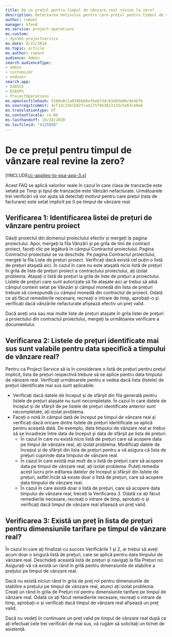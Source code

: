 ```yaml
---
title: De ce prețul pentru timpul de vânzare real revine la zero?
description: Detectarea motivului pentru care prețul pentru timpul de vânzare real revine la zero.
author: rumant
manager: kfend
ms.service: project-operations
ms.custom:
- dyn365-projectservice
ms.date: 8/21/2018
ms.topic: article
ms.author: rumant
audience: Admin
search.audienceType:
- admin
- customizer
- enduser
search.app:
- D365CE
- D365PS
- ProjectOperations
ms.openlocfilehash: 5106e8c1a059bbb0efbeb73dc63e03e8bc9e4b7b
ms.sourcegitcommit: 4cf1dc1561b92fca4175f0b3813133c5e63ce8e6
ms.translationtype: HT
ms.contentlocale: ro-RO
ms.lasthandoff: 10/28/2020
ms.locfileid: "4125958"
---
```

# <a name="why-is-price-defaulting-to-zero-on-time-sales-actuals"></a>De ce prețul pentru timpul de vânzare real revine la zero?

[!INCLUDE[cc-applies-to-psa-app-3.x](../includes/cc-applies-to-psa-app-3x.md)]

Acest FAQ se aplică valorilor reale în cazul în care clasa de tranzacție este setată pe Timp și tipul de tranzacție este Vânzări nefacturate. Următoarele trei verificări vă vor ajuta să detectați motivul pentru care prețul (rata de facturare) este setat implicit pe 0 pe timpul de vânzare real.

## <a name="check-1-identify-the-sales-price-list-for-the-project"></a>Verificarea 1: Identificarea listei de prețuri de vânzare pentru proiect

Găsiți proiectul din domeniul proiectului efectiv și mergeți la pagina proiectului. Apoi, mergeți la fila Vânzări și pe grila de linii de contract proiect, faceți clic pe legătură în câmpul Contractul proiectului. Pagina Contractul proiectului se va deschide. Pe pagina Contractul proiectului, mergeți la fila Liste de prețuri proiect. Verificați dacă există cel puțin o listă de prețuri atașată aici. În cazul în care nu este atașată nicio listă de prețuri în grila de liste de prețuri proiect a contractului proiectului, ați izolat problema. Atașați o listă de prețuri la grila de liste de prețuri a proiectului. Listele de prețuri care sunt autorizate să fie atașate aici ar trebui să aibă câmpul context setat pe Vânzări și câmpul monedă din lista de prețuri trebuie să corespundă cu câmpul monedă din contractul de proiect. Odată ce ați făcut remedierile necesare, recreați o intrare de timp, aprobați-o și verificați dacă vânzările nefacturate afișează efectiv un preț valid. 

Dacă aveți una sau mai multe liste de prețuri atașate în grila listei de prețuri a proiectului din contractul proiectului, mergeți la următoarea verificare a documentului.

## <a name="check-2-are-any-of-the-price-lists-identified-above-valid-for-the-specific-date-of-the-time-sales-actual"></a>Verificarea 2: Listele de prețuri identificate mai sus sunt valabile pentru data specifică a timpului de vânzare real?

Pentru ca Project Service să ia în considerare o listă de prețuri pentru prețul implicit, lista de prețuri respectivă trebuie să se aplice pentru data timpului de vânzare real. Verificați următoarele pentru a vedea dacă lista (listele) de prețuri identificate mai sus sunt aplicabile:
- Verificați dacă datele de început și de sfârșit din fila generală pentru listele de prețuri atașate nu sunt necompletate. În cazul în care datele de început și de sfârșit de pe listele de prețuri identificate anterior sunt necompletate, ați izolat problema. 
- Faceți o notă în câmpul dată de început pe timpul de vânzare real și verificați dacă oricare dintre listele de prețuri identificate se aplică pentru această dată. De exemplu, data timpului de vânzare real ar trebui să se încadreze între data de început și data de sfârșit pe lista de prețuri. 
    - În cazul în care nu există nicio listă de prețuri care să acopere data pe timpul de vânzare real, ați izolat problema. Modificați datele de început și de sfârșit din lista de prețuri pentru a vă asigura că lista de prețuri cuprinde data timpului de vânzare real. 
    - În cazul în care există mai mult de o listă de prețuri care să acopere data pe timpul de vânzare real, ați izolat problema. Puteți remedia acest lucru prin editarea datelor de început și sfârșit din listele de prețuri, astfel încât să existe doar o listă de prețuri, care să acopere data timpului de vânzare real. 
    - În cazul în care există doar o listă de prețuri, care să acopere data timpului de vânzare real, treceți la Verificarea 3.
Odată ce ați făcut remedierile necesare, recreați o intrare de timp, aprobați-o și verificați dacă timpul de vânzare real afișează un preț valid.

## <a name="check-3-is-there-a-price-in-the-price-list-for-the-pricing-dimensions-on-the-time-sales-actual"></a>Verificarea 3: Există un preț în lista de prețuri pentru dimensiunile tarifare pe timpul de vânzare real?

În cazul în care ați finalizat cu succes Verificările 1 și 2, ar trebui să aveți acum doar o singură listă de prețuri, care se aplică pentru data timpului de vânzare real. Deschideți această listă de prețuri și navigați la fila Prețuri rol. Asigurați-vă că există un rând în grilă pentru dimensiunile de stabilire a prețului pe timpul de vânzare real.

Dacă nu există niciun rând în grila de preț rol pentru dimensiunile de stabilire a prețului pe timpul de vânzare real, atunci ați izolat problema. Creați un rând în grila de Prețuri rol pentru dimensiunile tarifare pe timpul de vânzare real. Odată ce ați făcut remedierile necesare, recreați o intrare de timp, aprobați-o și verificați dacă timpul de vânzare real afișează un preț valid.

Dacă nu vedeți în continuare un preț valid pe timpul de vânzare real după ce ați efectuat cele trei verificări de mai sus, vă rugăm să solicitați un tichet de asistență. 

